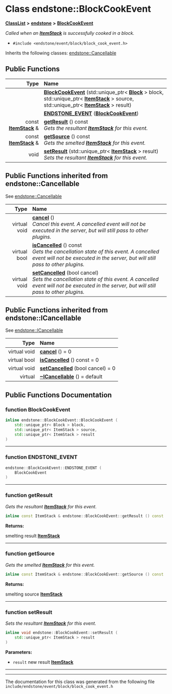 

# Class endstone::BlockCookEvent



[**ClassList**](annotated.md) **>** [**endstone**](namespaceendstone.md) **>** [**BlockCookEvent**](classendstone_1_1BlockCookEvent.md)



_Called when an_ [_**ItemStack**_](classendstone_1_1ItemStack.md) _is successfully cooked in a block._

* `#include <endstone/event/block/block_cook_event.h>`



Inherits the following classes: [endstone::Cancellable](classendstone_1_1Cancellable.md)










































































## Public Functions

| Type | Name |
| ---: | :--- |
|   | [**BlockCookEvent**](#function-blockcookevent) (std::unique\_ptr&lt; [**Block**](classendstone_1_1Block.md) &gt; block, std::unique\_ptr&lt; [**ItemStack**](classendstone_1_1ItemStack.md) &gt; source, std::unique\_ptr&lt; [**ItemStack**](classendstone_1_1ItemStack.md) &gt; result) <br> |
|   | [**ENDSTONE\_EVENT**](#function-endstone_event) ([**BlockCookEvent**](classendstone_1_1BlockCookEvent.md)) <br> |
|  const [**ItemStack**](classendstone_1_1ItemStack.md) & | [**getResult**](#function-getresult) () const<br>_Gets the resultant_ [_**ItemStack**_](classendstone_1_1ItemStack.md) _for this event._ |
|  const [**ItemStack**](classendstone_1_1ItemStack.md) & | [**getSource**](#function-getsource) () const<br>_Gets the smelted_ [_**ItemStack**_](classendstone_1_1ItemStack.md) _for this event._ |
|  void | [**setResult**](#function-setresult) (std::unique\_ptr&lt; [**ItemStack**](classendstone_1_1ItemStack.md) &gt; result) <br>_Sets the resultant_ [_**ItemStack**_](classendstone_1_1ItemStack.md) _for this event._ |


## Public Functions inherited from endstone::Cancellable

See [endstone::Cancellable](classendstone_1_1Cancellable.md)

| Type | Name |
| ---: | :--- |
| virtual void | [**cancel**](classendstone_1_1Cancellable.md#function-cancel) () <br>_Cancel this event. A cancelled event will not be executed in the server, but will still pass to other plugins._  |
| virtual bool | [**isCancelled**](classendstone_1_1Cancellable.md#function-iscancelled) () const<br>_Gets the cancellation state of this event. A cancelled event will not be executed in the server, but will still pass to other plugins._  |
| virtual void | [**setCancelled**](classendstone_1_1Cancellable.md#function-setcancelled) (bool cancel) <br>_Sets the cancellation state of this event. A cancelled event will not be executed in the server, but will still pass to other plugins._  |


## Public Functions inherited from endstone::ICancellable

See [endstone::ICancellable](classendstone_1_1ICancellable.md)

| Type | Name |
| ---: | :--- |
| virtual void | [**cancel**](classendstone_1_1ICancellable.md#function-cancel) () = 0<br> |
| virtual bool | [**isCancelled**](classendstone_1_1ICancellable.md#function-iscancelled) () const = 0<br> |
| virtual void | [**setCancelled**](classendstone_1_1ICancellable.md#function-setcancelled) (bool cancel) = 0<br> |
| virtual  | [**~ICancellable**](classendstone_1_1ICancellable.md#function-icancellable) () = default<br> |
















































































## Public Functions Documentation




### function BlockCookEvent 

```C++
inline endstone::BlockCookEvent::BlockCookEvent (
    std::unique_ptr< Block > block,
    std::unique_ptr< ItemStack > source,
    std::unique_ptr< ItemStack > result
) 
```




<hr>



### function ENDSTONE\_EVENT 

```C++
endstone::BlockCookEvent::ENDSTONE_EVENT (
    BlockCookEvent
) 
```




<hr>



### function getResult 

_Gets the resultant_ [_**ItemStack**_](classendstone_1_1ItemStack.md) _for this event._
```C++
inline const ItemStack & endstone::BlockCookEvent::getResult () const
```





**Returns:**

smelting result [**ItemStack**](classendstone_1_1ItemStack.md) 





        

<hr>



### function getSource 

_Gets the smelted_ [_**ItemStack**_](classendstone_1_1ItemStack.md) _for this event._
```C++
inline const ItemStack & endstone::BlockCookEvent::getSource () const
```





**Returns:**

smelting source [**ItemStack**](classendstone_1_1ItemStack.md) 





        

<hr>



### function setResult 

_Sets the resultant_ [_**ItemStack**_](classendstone_1_1ItemStack.md) _for this event._
```C++
inline void endstone::BlockCookEvent::setResult (
    std::unique_ptr< ItemStack > result
) 
```





**Parameters:**


* `result` new result [**ItemStack**](classendstone_1_1ItemStack.md) 




        

<hr>

------------------------------
The documentation for this class was generated from the following file `include/endstone/event/block/block_cook_event.h`

